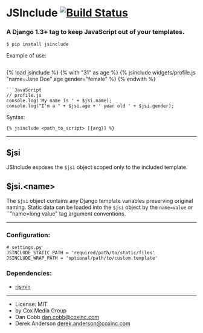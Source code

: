 JSInclude [![Build Status](https://travis-ci.org/cobbdb/jsinclude.png?branch=master)](https://travis-ci.org/cobbdb/jsinclude)
=========

### A Django 1.3+ tag to keep JavaScript out of your templates.

    $ pip install jsinclude

Example of use:
> ```HTML
<!-- template.html -->
{% load jsinclude %}
{% with "31" as age %}
    {% jsinclude widgets/profile.js "name=Jane Doe" age gender="female" %}
{% endwith %}
```
```JavaScript
// profile.js
console.log('My name is ' + $jsi.name);
console.log("I'm a " + $jsi.age + ' year old ' + $jsi.gender);
```

Syntax:

    {% jsinclude <path_to_script> [{arg}] %}

-----------

## $jsi
JSInclude exposes the ``$jsi`` object scoped only to the included
template.

## $jsi.&lt;name&gt;
The ``$jsi`` object contains any Django template variables preserving
original naming. Static data can be loaded into the ``$jsi`` object by
the ``name=value`` or ``"name=long value" tag argument conventions.

-----------

### Configuration:

    # settings.py
    JSINCLUDE_STATIC_PATH = 'required/path/to/static/files'
    JSINCLUDE_WRAP_PATH = 'optional/path/to/custom.template'

### Dependencies:
* [rjsmin](http://opensource.perlig.de/rjsmin/doc-1.0/index.html)

------------------------

* License: MIT
* by Cox Media Group
* Dan Cobb <dan.cobb@coxinc.com>
* Derek Anderson <derek.anderson@coxinc.com>
